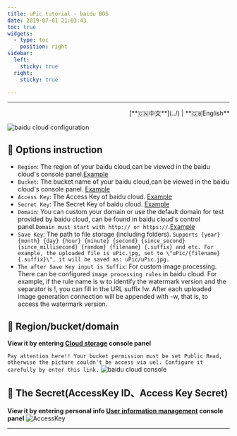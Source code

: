 ```yaml
---
title: uPic tutorial - baidu BOS
date: 2019-07-01 21:03:43
toc: true
widgets:
  - type: toc
    position: right
sidebar:
  left:
    sticky: true
  right:
    sticky: true

---
```


<hr><!-- i18n --><div align="right">[**🇨🇳中文**](../) | **🇬🇧English**</div><!-- i18n -->

![baidu cloud configuration](https://qiniu.svend.cc/tutorials/baidu-host.png)

## 📝 Options instruction

- `Region`: The region of your baidu cloud,can be viewed in the baidu cloud's console panel.[Example](#🧰-Region-bucket-domain)
- `Bucket`: The bucket name of your baidu cloud,can be viewed in the baidu cloud's console panel. [Example](#🧰-Region-bucket-domain)
- `Access Key`: The Access Key of baidu cloud. [Example](#🔑-The-Secret-AccessKey-ID、Access-Key-Secret)
- `Secret Key`: The Secret Key of baidu cloud. [Example](#🔑-The-Secret-AccessKey-ID、Access-Key-Secret)
- `Domain`: You can custom your domain or use the default domain for test provided by baidu cloud, can be found in baidu cloud's control panel.`Domain must start with http:// or https://`.[Example](#🧰-Region-bucket-domain)
- `Save Key`: The path to file storage (including folders). `Supports {year} {month} {day} {hour} {minute} {second} {since_second} {since_millisecond} {random} {filename} {.suffix} and etc. For example, the uploaded file is uPic.jpg, set to \"uPic/{filename}{.suffix}\", it will be saved as: uPic/uPic.jpg.`
- `The after Save Key input is Suffix`: For custom image processing. There can be configured `image processing rules` in baidu cloud. For example, if the rule name is w to identify the watermark version and the separator is !, you can fill in the URL suffix !w. After each uploaded image generation connection will be appended with -w, that is, to access the watermark version.

## 🧰 Region/bucket/domain

**View it by entering  [Cloud storage](https://console.bce.baidu.com/bos) console panel**

`Pay attention here!! Your bucket permission must be set Public Read, otherwise the picture couldn't be access via uel. Configure it carefully by enter this link.`
![baidu cloud console](https://qiniu.svend.cc/tutorials/baidu-info.jpg)



## 🔑 The Secret(AccessKey ID、Access Key Secret)

**View it by entering personal info  [User information management](https://console.bce.baidu.com/iam/#/iam/accesslist) console panel**
![AccessKey](https://qiniu.svend.cc/tutorials/baidu-ak.jpg)

<hr>
